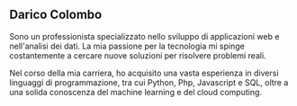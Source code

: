 ## Darico Colombo

Sono un professionista specializzato nello sviluppo di applicazioni web e nell'analisi dei dati. La mia passione per la tecnologia mi spinge costantemente a cercare nuove soluzioni per risolvere problemi reali.

Nel corso della mia carriera, ho acquisito una vasta esperienza in diversi linguaggi di programmazione, tra cui Python, Php, Javascript e SQL, oltre a una solida conoscenza del machine learning e del cloud computing.
